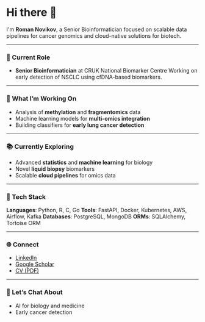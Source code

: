 # Hi there 👋
I'm **Roman Novikov**, a Senior Bioinformatician focused on scalable data pipelines for cancer genomics and cloud-native solutions for biotech.

---

### 🔬 Current Role
- **Senior Bioinformatician** at CRUK National Biomarker Centre
  Working on early detection of NSCLC using cfDNA-based biomarkers.

---

### 🧪 What I’m Working On
- Analysis of **methylation** and **fragmentomics** data
- Machine learning models for **multi-omics integration**
- Building classifiers for **early lung cancer detection**

---

### 📚 Currently Exploring
- Advanced **statistics** and **machine learning** for biology
- Novel **liquid biopsy** biomarkers
- Scalable **cloud pipelines** for omics data

---

### 🧰 Tech Stack
**Languages**: Python, R, C, Go
**Tools**: FastAPI, Docker, Kubernetes, AWS, Airflow, Kafka
**Databases**: PostgreSQL, MongoDB
**ORMs**: SQLAlchemy, Tortoise ORM

---

### 🌐 Connect
- [LinkedIn](https://www.linkedin.com/in/r-novikov/)
- [Google Scholar](https://scholar.google.com/citations?user=Mchr5koAAAAJ&hl=eng)
- [CV (PDF)](https://github.com/romelllo/romelllo/blob/master/cv.pdf)

---

### 💬 Let’s Chat About
- AI for biology and medicine
- Early cancer detection
